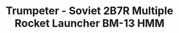 ---
layout: product
title: "Trumpeter - Soviet 2B7R Multiple Rocket Launcher BM-13 HMM"
price: "6400" 
desc: "N/A"
img_path: "/assets/img/TRU01062.webp"
brand: "N/A"
available: false
special_offer: false
new: false
soon: false
cat: "010000"
subcat: "013400"
subsubcat: "0N/A"
sifra: "TRU01062"
popular: false
spec: false
---